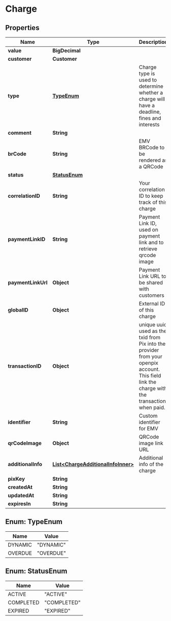 

# Charge


## Properties

| Name | Type | Description | Notes |
|------------ | ------------- | ------------- | -------------|
|**value** | **BigDecimal** |  |  [optional] |
|**customer** | **Customer** |  |  [optional] |
|**type** | [**TypeEnum**](#TypeEnum) | Charge type is used to determine whether a charge will have a deadline, fines and interests |  [optional] |
|**comment** | **String** |  |  [optional] |
|**brCode** | **String** | EMV BRCode to be rendered as a QRCode |  [optional] |
|**status** | [**StatusEnum**](#StatusEnum) |  |  [optional] |
|**correlationID** | **String** | Your correlation ID to keep track of this charge |  [optional] |
|**paymentLinkID** | **String** | Payment Link ID, used on payment link and to retrieve qrcode image |  [optional] |
|**paymentLinkUrl** | **Object** | Payment Link URL to be shared with customers |  [optional] |
|**globalID** | **Object** | External ID of this charge |  [optional] |
|**transactionID** | **Object** | unique uuid used as the txid from Pix into the provider from your openpix account. This field link the charge with the transaction when paid. |  [optional] |
|**identifier** | **String** | Custom identifier for EMV |  [optional] |
|**qrCodeImage** | **Object** | QRCode image link URL |  [optional] |
|**additionalInfo** | [**List&lt;ChargeAdditionalInfoInner&gt;**](ChargeAdditionalInfoInner.md) | Additional info of the charge |  [optional] |
|**pixKey** | **String** |  |  [optional] |
|**createdAt** | **String** |  |  [optional] |
|**updatedAt** | **String** |  |  [optional] |
|**expiresIn** | **String** |  |  [optional] |



## Enum: TypeEnum

| Name | Value |
|---- | -----|
| DYNAMIC | &quot;DYNAMIC&quot; |
| OVERDUE | &quot;OVERDUE&quot; |



## Enum: StatusEnum

| Name | Value |
|---- | -----|
| ACTIVE | &quot;ACTIVE&quot; |
| COMPLETED | &quot;COMPLETED&quot; |
| EXPIRED | &quot;EXPIRED&quot; |



